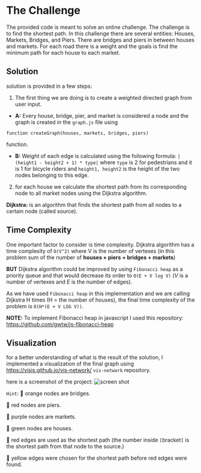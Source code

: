 # The Challenge
The provided code is meant to solve an online challenge. The challenge is to find the shortest path. In this challenge there are several entities: Houses, Markets, Bridges, and Piers. There are bridges and piers in between houses and markets. For each road there is a weight and the goals is find the minimum path for each house to each market.

## Solution
solution is provided in a few steps:
1. The first thing we are doing is to create a weighted directed graph from user input.

- **A:** Every house, bridge, pier, and market is considered a node and the graph is created in the `graph.js` file using 

`function createGraph(houses, markets, bridges, piers)`

function.

- **B:** Weight of each edge is calculated using the following formula:
```|(height1 - height2 + 1) * type|```
where `type` is 2 for pedestrians and it is 1 for bicycle riders and `height1, height2` is the height of the two nodes belonging to this edge.

2. for each house we calculate the shortest path from its corresponding node to all market nodes using the Dijkstra algorithm.

**Dijkstra:** is an algorithm that finds the shortest path from all nodes to a certain node (called source).

## Time Complexity
One important factor to consider is time complexity.
Dijkstra algorithm has a time complexity of `O(V^2)` where V is the number of vertexes (in this problem sum of the number of  **houses + piers + bridges + markets**)

**BUT** Dijkstra algorithm could be improved by using `Fibonacci heap` as a priority queue and that would decrease its order to `O(E + V log V)` (*V* is a number of vertexes and *E* is the number of edges).

As we have used `Fibonacci heap` in this implementation and we are calling Dijkstra H times (H = the number of houses), the final time complexity of the problem is `O(H*(E + V LOG V))`.

**NOTE:** To implement Fibonacci heap in javascript I used this repository: https://github.com/gwtw/js-fibonacci-heap

## Visualization
for a better understanding of what is the result of the solution, I implemented a visualization of the final graph using https://visjs.github.io/vis-network/ `vis-network` repository.

here is a screenshot of the project:
![screen shot](https://github.com/sajjadpoores/shortest-path-problem/blob/main/screenshot.png?raw=true)

`Hint`:
:large_orange_diamond: orange nodes are bridges.

:red_circle: red nodes are piers.

:purple_heart: purple nodes are markets.

:green_heart: green nodes are houses.


:red_circle: red edges are used as the shortest path (the number inside `[`bracket`]` is the shortest path from that node to the source.)

:yellow_heart: yellow edges were chosen for the shortest path before red edges were found.
